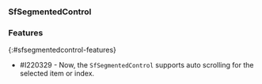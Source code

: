 ### SfSegmentedControl

### Features
{:#sfsegmentedcontrol-features}

* \#I220329 - Now, the `SfSegmentedControl` supports auto scrolling for the selected item or index.